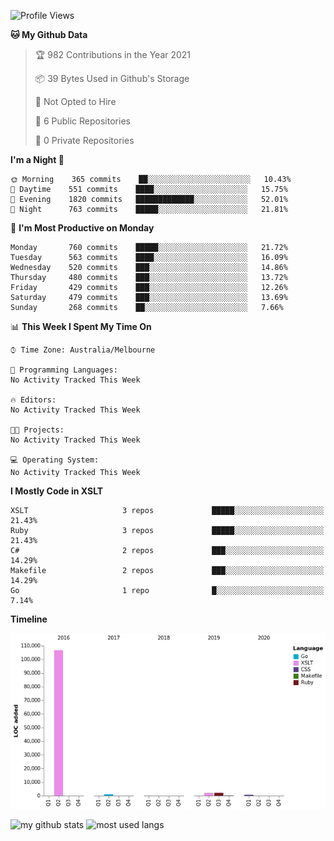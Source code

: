 <!--START_SECTION:waka-->
![Profile Views](http://img.shields.io/badge/Profile%20Views-21-blue)

**🐱 My Github Data** 

> 🏆 982 Contributions in the Year 2021
 > 
> 📦 39 Bytes Used in Github's Storage 
 > 
> 🚫 Not Opted to Hire
 > 
> 📜 6 Public Repositories 
 > 
> 🔑 0 Private Repositories  
 > 
**I'm a Night 🦉** 

```text
🌞 Morning    365 commits    ██░░░░░░░░░░░░░░░░░░░░░░░   10.43% 
🌆 Daytime    551 commits    ████░░░░░░░░░░░░░░░░░░░░░   15.75% 
🌃 Evening    1820 commits   █████████████░░░░░░░░░░░░   52.01% 
🌙 Night      763 commits    █████░░░░░░░░░░░░░░░░░░░░   21.81%

```
📅 **I'm Most Productive on Monday** 

```text
Monday       760 commits    █████░░░░░░░░░░░░░░░░░░░░   21.72% 
Tuesday      563 commits    ████░░░░░░░░░░░░░░░░░░░░░   16.09% 
Wednesday    520 commits    ███░░░░░░░░░░░░░░░░░░░░░░   14.86% 
Thursday     480 commits    ███░░░░░░░░░░░░░░░░░░░░░░   13.72% 
Friday       429 commits    ███░░░░░░░░░░░░░░░░░░░░░░   12.26% 
Saturday     479 commits    ███░░░░░░░░░░░░░░░░░░░░░░   13.69% 
Sunday       268 commits    ██░░░░░░░░░░░░░░░░░░░░░░░   7.66%

```


📊 **This Week I Spent My Time On** 

```text
⌚︎ Time Zone: Australia/Melbourne

💬 Programming Languages: 
No Activity Tracked This Week

🔥 Editors: 
No Activity Tracked This Week

🐱‍💻 Projects: 
No Activity Tracked This Week

💻 Operating System: 
No Activity Tracked This Week

```

**I Mostly Code in XSLT** 

```text
XSLT                     3 repos             █████░░░░░░░░░░░░░░░░░░░░   21.43% 
Ruby                     3 repos             █████░░░░░░░░░░░░░░░░░░░░   21.43% 
C#                       2 repos             ███░░░░░░░░░░░░░░░░░░░░░░   14.29% 
Makefile                 2 repos             ███░░░░░░░░░░░░░░░░░░░░░░   14.29% 
Go                       1 repo              █░░░░░░░░░░░░░░░░░░░░░░░░   7.14%

```


**Timeline**

![Chart not found](https://raw.githubusercontent.com/opoudjis/opoudjis/main/charts/bar_graph.png) 


<!--END_SECTION:waka-->


![my github stats](https://github-readme-stats.vercel.app/api?username=opoudjis&show_icons=true&theme=tokyonight&line_height=27)
![most used langs](https://github-readme-stats.vercel.app/api/top-langs/?username=opoudjis&hide=css,html&theme=tokyonight)

<!--
**opoudjis/opoudjis** is a ✨ _special_ ✨ repository because its `README.md` (this file) appears on your GitHub profile.

Here are some ideas to get you started:

- 🔭 I’m currently working on ...
- 🌱 I’m currently learning ...
- 👯 I’m looking to collaborate on ...
- 🤔 I’m looking for help with ...
- 💬 Ask me about ...
- 📫 How to reach me: ...
- 😄 Pronouns: ...
- ⚡ Fun fact: ...
-->
